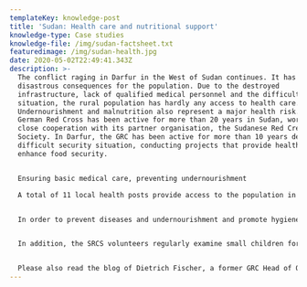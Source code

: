 ```yaml
---
templateKey: knowledge-post
title: 'Sudan: Health care and nutritional support'
knowledge-type: Case studies
knowledge-file: /img/sudan-factsheet.txt
featuredimage: /img/sudan-health.jpg
date: 2020-05-02T22:49:41.343Z
description: >-
  The conflict raging in Darfur in the West of Sudan continues. It has
  disastrous consequences for the population. Due to the destroyed
  infrastructure, lack of qualified medical personnel and the difficult security
  situation, the rural population has hardly any access to health care.
  Undernourishment and malnutrition also represent a major health risk. The
  German Red Cross has been active for more than 20 years in Sudan, working in
  close cooperation with its partner organisation, the Sudanese Red Crescent
  Society. In Darfur, the GRC has been active for more than 10 years despite the
  difficult security situation, conducting projects that provide health care and
  enhance food security.


  Ensuring basic medical care, preventing undernourishment

  A total of 11 local health posts provide access to the population in the surrounding villages. The German Red Cross supports medical care in the region by providing equipment to the health posts, supplying drugs as well offering training for the medical personnel. In addition to treating acute illnesses, other important aspects of the medical work are vaccination programmes and comprehensive support for pregnant women.


  In order to prevent diseases and undernourishment and promote hygiene and balanced diets, educational and sensitization campaigns are organized. In this, local village health committees play an important role, which are trained by volunteers of the Sudanese Red Crescent Society. With this engagement outbreaks of illnesses and food shortages can be identified at an early stage.


  In addition, the SRCS volunteers regularly examine small children for signs of undernourishment and refer for further treatment if needed.


  Please also read the blog of Dietrich Fischer, a former GRC Head of Office in
---
```

